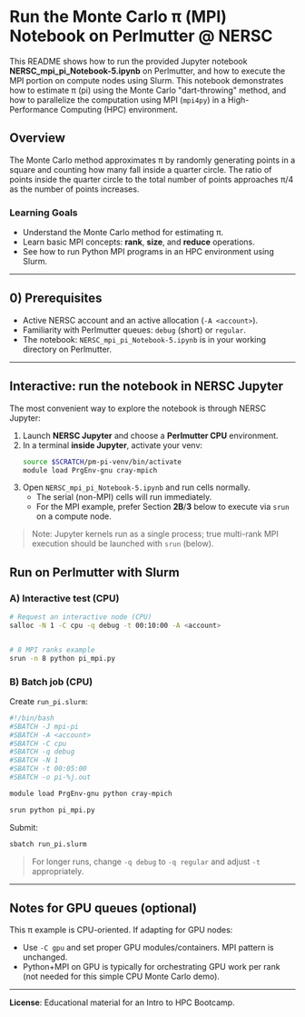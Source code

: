 
# Run the Monte Carlo π (MPI) Notebook on **Perlmutter** @ NERSC

This README shows how to run the provided Jupyter notebook **NERSC_mpi_pi_Notebook-5.ipynb** on Perlmutter, and how to execute the MPI portion on compute nodes using Slurm.  This notebook demonstrates how to estimate π (pi) using the Monte Carlo "dart-throwing" method, 
and how to parallelize the computation using MPI (`mpi4py`) in a High-Performance Computing (HPC) environment.

## Overview

The Monte Carlo method approximates π by randomly generating points in a square and counting how many fall inside a quarter circle.
The ratio of points inside the quarter circle to the total number of points approaches π/4 as the number of points increases.

### Learning Goals

- Understand the Monte Carlo method for estimating π.
- Learn basic MPI concepts: **rank**, **size**, and **reduce** operations.
- See how to run Python MPI programs in an HPC environment using Slurm.


---

## 0) Prerequisites

- Active NERSC account and an active allocation (`-A <account>`).
- Familiarity with Perlmutter queues: `debug` (short) or `regular`.
- The notebook: `NERSC_mpi_pi_Notebook-5.ipynb` is in your working directory on Perlmutter.

---



##  Interactive: run the notebook in **NERSC Jupyter**

The most convenient way to explore the notebook is through NERSC Jupyter:
1. Launch **NERSC Jupyter** and choose a **Perlmutter CPU** environment.
2. In a terminal **inside Jupyter**, activate your venv:
   ```bash
   source $SCRATCH/pm-pi-venv/bin/activate
   module load PrgEnv-gnu cray-mpich
   ```
3. Open `NERSC_mpi_pi_Notebook-5.ipynb` and run cells normally.
   - The serial (non-MPI) cells will run immediately.
   - For the MPI example, prefer Section **2B**/**3** below to execute via `srun` on a compute node.

> Note: Jupyter kernels run as a single process; true multi-rank MPI execution should be launched with `srun` (below).


##  Run on Perlmutter with Slurm

### A) **Interactive** test (CPU)

```bash
# Request an interactive node (CPU)
salloc -N 1 -C cpu -q debug -t 00:10:00 -A <account>


# 8 MPI ranks example
srun -n 8 python pi_mpi.py
```

### B) **Batch** job (CPU)

Create `run_pi.slurm`:
```bash
#!/bin/bash
#SBATCH -J mpi-pi
#SBATCH -A <account>
#SBATCH -C cpu
#SBATCH -q debug
#SBATCH -N 1
#SBATCH -t 00:05:00
#SBATCH -o pi-%j.out

module load PrgEnv-gnu python cray-mpich

srun python pi_mpi.py
```

Submit:
```bash
sbatch run_pi.slurm
```

> For longer runs, change `-q debug` to `-q regular` and adjust `-t` appropriately.

---


## Notes for GPU queues (optional)

This π example is CPU-oriented. If adapting for GPU nodes:
- Use `-C gpu` and set proper GPU modules/containers. MPI pattern is unchanged.
- Python+MPI on GPU is typically for orchestrating GPU work per rank (not needed for this simple CPU Monte Carlo demo).

---

**License**: Educational material for an Intro to HPC Bootcamp.
